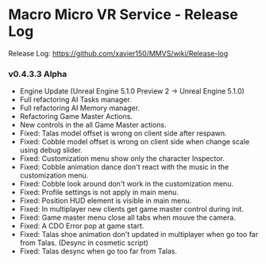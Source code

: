 # Macro Micro VR Service - Release Log
Release Log: https://github.com/xavier150/MMVS/wiki/Release-log

###  v0.4.3.3 Alpha

- Engine Update (Unreal Engine 5.1.0 Preview 2 -> Unreal Engine 5.1.0)
- Full refactoring AI Tasks manager.
- Full refactoring AI Memory manager.
- Refactoring Game Master Actions.
- New controls in the all Game Master actions.
- Fixed: Talas model offset is wrong on client side after respawn.
- Fixed: Cobble model offset is wrong on client side when change scale using debug slider.
- Fixed: Customization menu show only the character Inspector.
- Fixed: Cobble animation dance don't react with the music in the customization menu.
- Fixed: Cobble look around don't work in  the customization menu.
- Fixed: Profile settings is not apply in main menu.
- Fixed: Position HUD element is visible in main menu.
- Fixed: In multiplayer new clients get game master control during init.
- Fixed: Game master menu close all tabs when mouve the camera.
- Fixed: A CDO Error pop at game start.
- Fixed: Talas shoe animation don't updated in multiplayer when go too far from Talas. (Desync in cosmetic script)
- Fixed: Talas desync when go too far from Talas.



